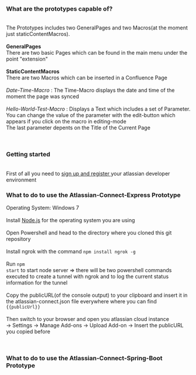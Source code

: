 <h3>What are the prototypes capable of?</h3>

<br>The Prototypes includes two GeneralPages and two Macros(at the moment just staticContentMacros).
<br><br>
<b>GeneralPages</b><br>
There are two basic Pages which can be found in the main menu under the point "extension"
<br><br>
<b>StaticContentMacros</b>
<br>There are two Macros which can be inserted in a Confluence Page
<br><br>
<i>Date-Time-Macro</i>
: The Time-Macro displays the date and time of the moment the page was synced
<br><br>
<i>Hello-World-Test-Macro</i>
: Displays a Text which includes a set of Parameter. 
<br>You can change the value of the parameter with the edit-button which appears if you click on the macro in editing-mode 
<br>The last parameter depents on the Title of the Current Page


<br><h3>Getting started</h3> 

<br>First of all you need to 
<a href="https://www.atlassian.com/ondemand/signup/form?product=confluence.ondemand,jira-software.ondemand,jira-servicedesk.ondemand,jira-core.ondemand&developer=true">sign up and register </a>
your atlassian developer environment


<h3>What to do to use the Atlassian-Connect-Express Prototype</h3>

Operating System: Windows 7 
<br><br>
Install <a href="https://nodejs.org/en/download/">Node.js</a> for the operating system you are using
<br><br>
Open Powershell and head to the directory where you cloned this git repository 
<br><br>
Install ngrok with the command <code>npm install ngrok -g</code> 
<br><br>
Run <code>npm start</code> to start node server => there will be two powershell commands executed to create a tunnel with ngrok and to log the current status information for the tunnel
<br><br>
Copy the publicURL(of the console output) to your clipboard and insert it in the atlassian-connect.json file everywhere where you can find <code>{{publicUrl}}</code>
<br><br>
Then switch to your browser and open you atlassian cloud instance
<br>
&#8594; Settings
&#8594; Manage Add-ons
&#8594; Upload Add-on
&#8594; Insert the publicURL you copied before

<br><h3>What to do to use the Atlassian-Connect-Spring-Boot Prototype</h3>
